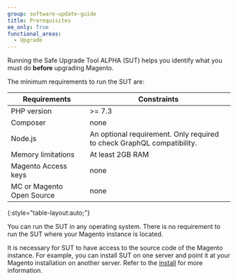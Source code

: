 ```yaml
---
group: software-update-guide
title: Prerequisites
ee_only: True
functional_areas:
  - Upgrade
---
```


Running the Safe Upgrade Tool ALPHA (SUT) helps you identify what you must do **before** upgrading Magento.

The minimum requirements to run the SUT are:

| **Requirements** | **Constraints** |
|----------------|-----------------|
| PHP version| >= 7.3 |
| Composer | none |
| Node.js | An optional requirement. Only required to check GraphQL compatibility. |
| Memory limitations | At least 2GB RAM |
| Magento Access keys | none |
| MC or Magento Open Source | none |
{:style="table-layout:auto;"}

You can run the SUT in any operating system. There is no requirement to run the SUT where your Magento instance is located.

It is necessary for SUT to have access to the source code of the Magento instance. For example, you can install SUT on one server and point it at your Magento installation on another server. Refer to the [install]({{site.baseurl}}/safe-upgrade-tool/install.html#install) for more information.
